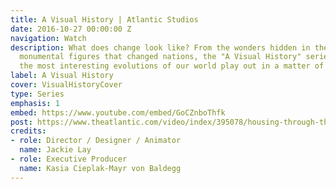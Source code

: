 ```yaml
---
title: A Visual History | Atlantic Studios
date: 2016-10-27 00:00:00 Z
navigation: Watch
description: What does change look like? From the wonders hidden in the mundane to
  monumental figures that changed nations, the "A Visual History" series lets us watch
  the most interesting evolutions of our world play out in a matter of minutes.
label: A Visual History
cover: VisualHistoryCover
type: Series
emphasis: 1
embed: https://www.youtube.com/embed/GoCZnboThfk
post: https://www.theatlantic.com/video/index/395078/housing-through-the-centuries/
credits:
- role: Director / Designer / Animator
  name: Jackie Lay
- role: Executive Producer
  name: Kasia Cieplak-Mayr von Baldegg
---
```


